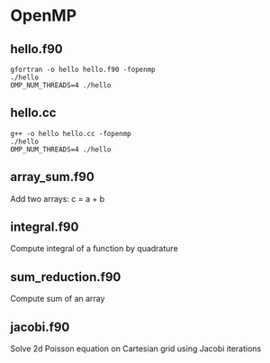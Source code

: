 # OpenMP

## hello.f90

```
gfortran -o hello hello.f90 -fopenmp
./hello
OMP_NUM_THREADS=4 ./hello
```

## hello.cc

```
g++ -o hello hello.cc -fopenmp
./hello
OMP_NUM_THREADS=4 ./hello
```

## array_sum.f90
Add two arrays: c = a + b

## integral.f90
Compute integral of a function by quadrature

## sum_reduction.f90
Compute sum of an array

## jacobi.f90
Solve 2d Poisson equation on Cartesian grid using Jacobi iterations
